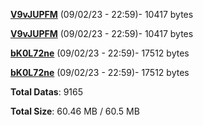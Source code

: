 [**V9vJUPFM**](/data/V9vJUPFM.txt) (09/02/23 - 22:59)- 10417 bytes

[**V9vJUPFM**](/data/V9vJUPFM.txt) (09/02/23 - 22:59)- 10417 bytes

[**bK0L72ne**](/data/bK0L72ne.txt) (09/02/23 - 22:59)- 17512 bytes

[**bK0L72ne**](/data/bK0L72ne.txt) (09/02/23 - 22:59)- 17512 bytes

**Total Datas**: 9165

**Total Size**: 60.46 MB / 60.5 MB